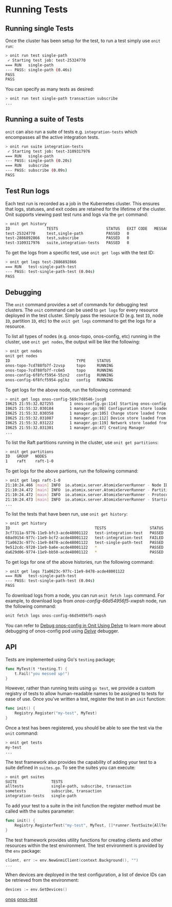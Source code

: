 # Running Tests

## Running single Tests

Once the cluster has been setup for the test, to run a test simply use `onit run`:

```bash
> onit run test single-path
 ✓ Starting test job: test-25324770
=== RUN   single-path
--- PASS: single-path (0.46s)
PASS
PASS
```

You can specify as many tests as desired:

```bash
> onit run test single-path transaction subscribe
...
```

## Running a suite of Tests

`onit` can also run a suite of tests e.g. `integration-tests` which encompasses all the active integration tests.
```bash
> onit run suite integration-tests
 ✓ Starting test job: test-3109317976
=== RUN   single-path
--- PASS: single-path (0.20s)
=== RUN   subscribe
--- PASS: subscribe (0.09s)
PASS
```

## Test Run logs

Each test run is recorded as a job in the Kubernetes cluster. This ensures that logs, statuses,
and exit codes are retained for the lifetime of the cluster. Onit supports viewing past test
runs and logs via the `get` command:

```bash
> onit get history
ID                TESTS                     STATUS   EXIT CODE   MESSAGE
test-25324770     test,single-path          PASSED   0
test-2886892866   test,subscribe            PASSED   0
test-3109317976   suite,integration-tests   PASSED   0
```

To get the logs from a specific test, use `onit get logs` with the test ID:

```bash
> onit get logs test-2886892866
=== RUN   test-single-path-test
--- PASS: test-single-path-test (0.04s)
PASS
```

## Debugging

The `onit` command provides a set of commands for debugging test clusters. The `onit` command
can be used to `get logs` for every resource deployed in the test cluster. Simply pass the
resource ID (e.g. test `ID`, node `ID`, partition `ID`, etc) to the `onit get logs` command
to get the logs for a resource.

To list all types of nodes (e.g. onos-topo, onos-config, etc) running in the cluster, use `onit get nodes`, the output will be like the following:

```bash
> onit get nodes
onit get nodes
ID                             TYPE     STATUS
onos-topo-7cd788fb7f-2zvsp     topo     RUNNING
onos-topo-7cd788fb7f-rc6m5     topo     RUNNING
onos-config-6f8fcf5954-55zn2   config   RUNNING
onos-config-6f8fcf5954-pglkz   config   RUNNING
```


To get logs for the above node, run the following command:
```bash
> onit get logs onos-config-569c7d8546-jscg8
I0625 21:55:32.027255       1 onos-config.go:114] Starting onos-config
I0625 21:55:32.030184       1 manager.go:98] Configuration store loaded from /etc/onos-config/configs/configStore.json
I0625 21:55:32.030358       1 manager.go:105] Change store loaded from /etc/onos-config/configs/changeStore.json
I0625 21:55:32.031087       1 manager.go:112] Device store loaded from /etc/onos-config/configs/deviceStore.json
I0625 21:55:32.031222       1 manager.go:119] Network store loaded from /etc/onos-config/configs/networkStore.json
I0625 21:55:32.031301       1 manager.go:47] Creating Manager
...
```

To list the Raft partitions running in the cluster, use `onit get partitions`:

```bash
> onit get partitions
ID   GROUP   NODES
1    raft    raft-1-0
```
To get logs for the above partions, run the following command:
```bash
> onit get logs raft-1-0
21:10:24.466 [main] INFO  io.atomix.server.AtomixServerRunner - Node ID: raft-1-0
21:10:24.472 [main] INFO  io.atomix.server.AtomixServerRunner - Partition Config: /etc/atomix/partition.json
21:10:24.472 [main] INFO  io.atomix.server.AtomixServerRunner - Protocol Config: /etc/atomix/protocol.json
21:10:24.473 [main] INFO  io.atomix.server.AtomixServerRunner - Starting server
...
```

To list the tests that have been run, use `onit get history`:

```bash
> onit get history
ID                                     TESTS                   STATUS   EXIT CODE   MESSAGE
3cf7311a-9776-11e9-bfc3-acde48001122   test-integration-test   PASSED   0
68ad9154-977c-11e9-bcf2-acde48001122   test-integration-test   FAILED   1
71a0623c-977c-11e9-8478-acde48001122   test-single-path-test   PASSED   0
9e512cdc-9720-11e9-ba6e-acde48001122   *                       PASSED   0
da629d06-9774-11e9-bb50-acde48001122   *                       PASSED   0
```
To get logs for one of the above histories, run the following command:
```bash
> onit get logs 71a0623c-977c-11e9-8478-acde48001122
=== RUN   test-single-path-test
--- PASS: test-single-path-test (0.04s)
PASS
```

To download logs from a node, you can run `onit fetch logs` command. For example, to download logs from *onos-config-66d54956f5-xwpsh* node, run the following command:
```bash
onit fetch logs onos-config-66d54956f5-xwpsh
```

You can refer to [Debug onos-config in Onit Using Delve](debugging.md) to learn more about debugging of onos-config pod using [*Delve*](https://github.com/go-delve/delve) debugger.


## API

Tests are implemented using Go's `testing` package;

```go
func MyTest(t *testing.T) {
	t.Fail("you messed up!")
}
```

However, rather than running tests using `go test`, we provide a custom registry of tests to
allow human-readable names to be assigned to tests for ease of use. Once you've written a test,
register the test in an `init` function:

```go
func init() {
	Registry.Register("my-test", MyTest)
}
```

Once a test has been registered, you should be able to see the test via the `onit` command:

```bash
> onit get tests
my-test
...
```

The test framework also provides the capability of adding your test to a suite defined in `suites.go`.
To see the suites you can execute:
```bash
> onit get suites
SUITE               TESTS
alltests            single-path, subscribe, transaction
sometests           subscribe, transaction
integration-tests   single-path
```

To add your test to a suite in the init function the register method must be called with the suites parameter:
```go
func init() {
    Registry.RegisterTest("my-test", MyTest, []*runner.TestSuite{AllTests})
}
```

The test framework provides utility functions for creating clients and other resources within
the test environment. The test environment is provided by the `env` package:

```go
client, err := env.NewGnmiClient(context.Background(), "")
...
```

When devices are deployed in the test configuration, a list of device IDs can be retrieved from
the environment:

```go
devices := env.GetDevices()
```

[Kubernetes]: https://kubernetes.io
[Minikube]: https://kubernetes.io/docs/setup/learning-environment/minikube/
[kind]: https://github.com/kubernetes-sigs/kind
[kind-install]: https://github.com/kubernetes-sigs/kind#installation-and-usage
[MicroK8s]: https://microk8s.io/
[Docker]: https://www.docker.com/
[Atomix]: https://atomix.io
[simulators]: https://github.com/onosproject/simulators
[stratum]: https://www.opennetworking.org/stratum/
[onos](https://github.com/onosproject)
[onos-test](https://github.com/onosproject/onos-test)

